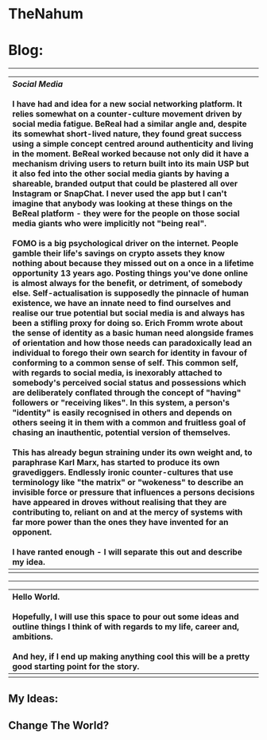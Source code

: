# TheNahum

# Blog:
---

| ***Social Media***<br><br>I have had and idea for a new social networking platform. It relies somewhat on a counter-culture movement driven by social media fatigue. BeReal had a similar angle and, despite its somewhat short-lived nature, they found great success using a simple concept centred around authenticity and living in the moment. BeReal worked because not only did it have a mechanism driving users to return built into its main USP but it also fed into the other social media giants by having a shareable, branded output that could be plastered all over Instagram or SnapChat. I never used the app but I can't imagine that anybody was looking at these things on the BeReal platform - they were for the people on those social media giants who were implicitly not "being real".<br><br>FOMO is a big psychological driver on the internet. People gamble their life's savings on crypto assets they know nothing about because they missed out on a once in a lifetime opportunity 13 years ago. Posting things you've done online is almost always for the benefit, or detriment, of somebody else. Self-actualisation is supposedly the pinnacle of human existence, we have an innate need to find ourselves and realise our true potential but social media is and always has been a stifling proxy for doing so. Erich Fromm wrote about the sense of identity as a basic human need alongside frames of orientation and how those needs can paradoxically lead an individual to forego their own search for identity in favour of conforming to a common sense of self. This common self, with regards to social media, is inexorably attached to somebody's perceived social status and possessions which are deliberately conflated through the concept of "having" followers or "receiving likes". In this system, a person's "identity" is easily recognised in others and depends on others seeing it in them with a common and fruitless goal of chasing an inauthentic, potential version of themselves.<br><br>This has already begun straining under its own weight and, to paraphrase Karl Marx, has started to produce its own gravediggers. Endlessly ironic counter-cultures that use terminology like "the matrix" or "wokeness" to describe an invisible force or pressure that influences a persons decisions have appeared in droves without realising that they are contributing to, reliant on and at the mercy of systems with far more power than the ones they have invented for an opponent.<br><br>I have ranted enough - I will separate this out and describe my idea. |
| :---------------------------------------------------------------------------------------------------------------------------------------------------------------------------------------------------------------------------------------------------------------------------------------------------------------------------------------------------------------------------------------------------------------------------------------------------------------------------------------------------------------------------------------------------------------------------------------------------------------------------------------------------------------------------------------------------------------------------------------------------------------------------------------------------------------------------------------------------------------------------------------------------------------------------------------------------------------------------------------------------------------------------------------------------------------------------------------------------------------------------------------------------------------------------------------------------------------------------------------------------------------------------------------------------------------------------------------------------------------------------------------------------------------------------------------------------------------------------------------------------------------------------------------------------------------------------------------------------------------------------------------------------------------------------------------------------------------------------------------------------------------------------------------------------------------------------------------------------------------------------------------------------------------------------------------------------------------------------------------------------------------------------------------------------------------------------------------------------------------------------------------------------------------------------------------------------------------------------------------------------------------------------------------------------------------------------------------------------------------------------------------------------------------------------------------------------------------------------------------------------------------------------------------------------------------------------------------------------------------------------------------- |
||

---

|Hello World.<br><br>Hopefully, I will use this space to pour out some ideas and outline things I think of with regards to my life, career and, ambitions.<br><br>And hey, if I end up making anything cool this will be a pretty good starting point for the story.|
| :--------------------------------------------------------------------------------------------------------------------------------------------------------------------------------------------------------------------------------------------------------------- | 
| |




## My Ideas:
## Change The World?

